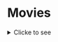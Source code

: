 # Movies
<details>
  <summary>Clicke to see</summary>

  # 1. Agra in Hindi [Click to Watch](https://www.bitchute.com/video/U3l2Vg461Evj/)



  
</details>
